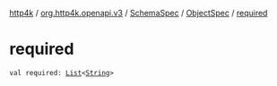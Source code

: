 [http4k](../../../index.md) / [org.http4k.openapi.v3](../../index.md) / [SchemaSpec](../index.md) / [ObjectSpec](index.md) / [required](./required.md)

# required

`val required: `[`List`](https://kotlinlang.org/api/latest/jvm/stdlib/kotlin.collections/-list/index.html)`<`[`String`](https://kotlinlang.org/api/latest/jvm/stdlib/kotlin/-string/index.html)`>`